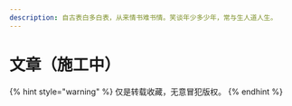 ```yaml
---
description: 自古表白多白表，从来情书难书情。笑谈年少多少年，常与生人道人生。
---
```


# 文章（施工中）

{% hint style="warning" %}
仅是转载收藏，无意冒犯版权。
{% endhint %}



